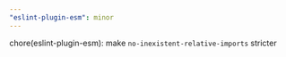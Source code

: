 ```yaml
---
"eslint-plugin-esm": minor
---
```


chore(eslint-plugin-esm): make `no-inexistent-relative-imports` stricter
